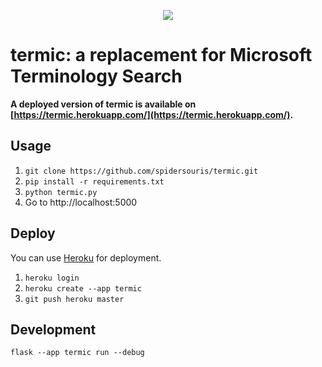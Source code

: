 <p align="center">
  <img src="https://github.com/Spidersouris/termic/assets/7102007/9b186166-8fe2-475f-be4b-1bc718a56881">
</p>

# termic: a replacement for Microsoft Terminology Search

**A deployed version of termic is available on [https://termic.herokuapp.com/](https://termic.herokuapp.com/).**

## Usage

1) `git clone https://github.com/spidersouris/termic.git`
2) `pip install -r requirements.txt`
3) `python termic.py`
4) Go to http://localhost:5000

## Deploy

You can use [Heroku](https://dashboard.heroku.com/new-app) for deployment.

1) `heroku login`
2) `heroku create --app termic`
3) `git push heroku master`

## Development

`flask --app termic run --debug`
